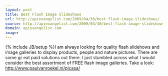 ```yaml
---
layout: post
title: Best Flash Image Slideshows
url: http://apievangelist.com/2009/04/30/best-flash-image-slideshows/
source: http://apievangelist.com/2009/04/30/best-flash-image-slideshows/
domain: apievangelist.com
image: 
---
```

{% include JB/setup %}I am always looking for quality flash slidehows and image galleries to display products, people and nature pictures. There are some gr eat paid solutions out there.
I just stumbled across what I would consider the best assortment of FREE flash image galleries.
Take a look: http://www.paulvanroekel.nl/picasa/
